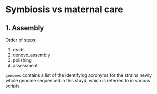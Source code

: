 # Symbiosis vs maternal care
## 1. Assembly

Order of steps:

1. reads
2. denovo_assembly
3. polishing
4. assessment

`genomes` contains a list of the identifying acronyms for the strains newly whole genome sequenced in this stuyd, which is referred to in various scripts.
